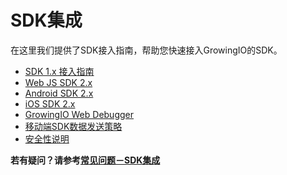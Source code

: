 # SDK集成

在这里我们提供了SDK接入指南，帮助您快速接入GrowingIO的SDK。

* [SDK 1.x 接入指南](https://github.com/growingio/help_site/tree/2bf75e562c737cf59bea9f6805413c90be75b2bf/sdk-integration/sdk-1.x-docs/sdk-1.x-manual)
* [Web JS SDK 2.x ](https://github.com/growingio/help_site/tree/2bf75e562c737cf59bea9f6805413c90be75b2bf/sdk-integration/sdk-2.x-docs/web-js-sdk-2.x)
* [Android SDK 2.x](https://github.com/growingio/help_site/tree/2bf75e562c737cf59bea9f6805413c90be75b2bf/sdk-integration/sdk-2.x-docs/android-sdk-2.x)
* [iOS SDK 2.x](sdk-2.x-wen-dang/ios-sdk-2.x/)
* [GrowingIO Web Debugger](growingio-web-debugger/)
* [移动端SDK数据发送策略](yi-dong-duan-sdk-shu-ju-fa-song-ce-lve.md)
* [安全性说明](an-quan-xing-shuo-ming.md)

**若有疑问？请参考**[**常见问题－SDK集成**](https://docs.growingio.com/FAQ/sdk.html)

